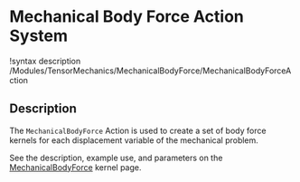 # Mechanical Body Force Action System

!syntax description /Modules/TensorMechanics/MechanicalBodyForce/MechanicalBodyForceAction

## Description

The `MechanicalBodyForce` Action is used to create a set of body force kernels
for each displacement variable of the mechanical problem.

See the description, example use, and parameters on the
[MechanicalBodyForce](MechanicalBodyForce.md) kernel page.
